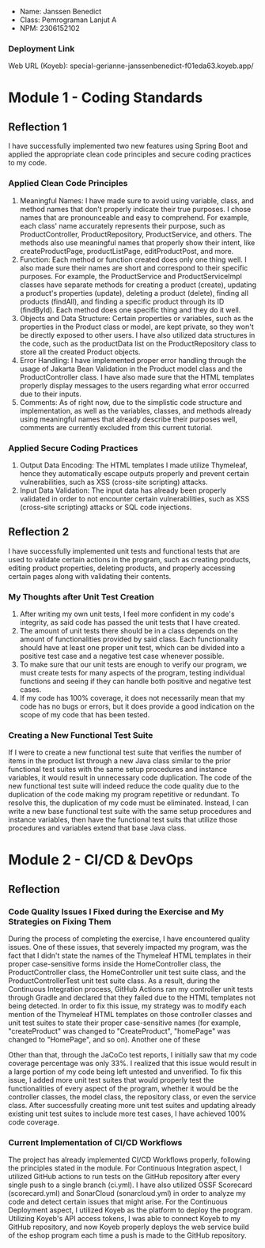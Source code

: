 - Name: Janssen Benedict
- Class: Pemrograman Lanjut A
- NPM: 2306152102

### Deployment Link
Web URL (Koyeb): special-gerianne-janssenbenedict-f01eda63.koyeb.app/

# Module 1 - Coding Standards

## Reflection 1

I have successfully implemented two new features using Spring Boot and applied the appropriate clean code principles and secure coding practices to my code.

### Applied Clean Code Principles

1. Meaningful Names: I have made sure to avoid using variable, class, and method names that don't properly indicate their true purposes. I chose names that are pronounceable and easy to comprehend. For example, each class' name accurately represents their purpose, such as ProductController, ProductRepository, ProductService, and others. The methods also use meaningful names that properly show their intent, like createProductPage, productListPage, editProductPost, and more.
2. Function: Each method or function created does only one thing well. I also made sure their names are short and correspond to their specific purposes. For example, the ProductService and ProductServiceImpl classes have separate methods for creating a product (create), updating a product's properties (update), deleting a product (delete), finding all products (findAll), and finding a specific product through its ID (findById). Each method does one specific thing and they do it well.
3. Objects and Data Structure: Certain properties or variables, such as the properties in the Product class or model, are kept private, so they won't be directly exposed to other users. I have also utilized data structures in the code, such as the productData list on the ProductRepository class to store all the created Product objects.
4. Error Handling: I have implemented proper error handling through the usage of Jakarta Bean Validation in the Product model class and the ProductController class. I have also made sure that the HTML templates properly display messages to the users regarding what error occurred due to their inputs.
5. Comments: As of right now, due to the simplistic code structure and implementation, as well as the variables, classes, and methods already using meaningful names that already describe their purposes well, comments are currently excluded from this current tutorial.

### Applied Secure Coding Practices

1. Output Data Encoding: The HTML templates I made utilize Thymeleaf, hence they automatically escape outputs properly and prevent certain vulnerabilities, such as XSS (cross-site scripting) attacks.
2. Input Data Validation: The input data has already been properly validated in order to not encounter certain vulnerabilities, such as XSS (cross-site scripting) attacks or SQL code injections.

## Reflection 2

I have successfully implemented unit tests and functional tests that are used to validate certain actions in the program, such as creating products, editing product properties, deleting products, and properly accessing certain pages along with validating their contents.

### My Thoughts after Unit Test Creation
1. After writing my own unit tests, I feel more confident in my code's integrity, as said code has passed the unit tests that I have created.
2. The amount of unit tests there should be in a class depends on the amount of functionalities provided by said class. Each functionality should have at least one proper unit test, which can be divided into a positive test case and a negative test case whenever possible.
3. To make sure that our unit tests are enough to verify our program, we must create tests for many aspects of the program, testing individual functions and seeing if they can handle both positive and negative test cases.
4. If my code has 100% coverage, it does not necessarily mean that my code has no bugs or errors, but it does provide a good indication on the scope of my code that has been tested.

### Creating a New Functional Test Suite
If I were to create a new functional test suite that verifies the number of items in the product list through a new Java class similar to the prior functional test suites with the same setup procedures and instance variables, it would result in unnecessary code duplication.
The code of the new functional test suite will indeed reduce the code quality due to the duplication of the code making my program repetitive or redundant.
To resolve this, the duplication of my code must be eliminated. Instead, I can write a new base functional test suite with the same setup procedures and instance variables, then have the functional test suits that utilize those procedures and variables extend that base Java class.

# Module 2 - CI/CD & DevOps

## Reflection

### Code Quality Issues I Fixed during the Exercise and My Strategies on Fixing Them
During the process of completing the exercise, I have encountered quality issues. One of these issues, that severely impacted my program, was the fact that I didn't state the names of the Thymeleaf HTML templates in their proper case-sensitive forms inside the HomeController class, the ProductController class, the HomeController unit test suite class, and the ProductControllerTest unit test suite class. As a result, during the Continuous Integration process, GitHub Actions ran my controller unit tests through Gradle and declared that they failed due to the HTML templates not being detected.
In order to fix this issue, my strategy was to modify each mention of the Thymeleaf HTML templates on those controller classes and unit test suites to state their proper case-sensitive names (for example, "createProduct" was changed to "CreateProduct", "homePage" was changed to "HomePage", and so on).
Another one of these

Other than that, through the JaCoCo test reports, I initially saw that my code coverage percentage was only 33%. I realized that this issue would result in a large portion of my code being left untested and unverified.
To fix this issue, I added more unit test suites that would properly test the functionalities of every aspect of the program, whether it would be the controller classes, the model class, the repository class, or even the service class. After successfully creating more unit test suites and updating already existing unit test suites to include more test cases, I have achieved 100% code coverage.

### Current Implementation of CI/CD Workflows
The project has already implemented CI/CD Workflows properly, following the principles stated in the module. For Continuous Integration aspect, I utilized GitHub actions to run tests on the GitHub repository after every single push to a single branch (ci.yml). I have also utilized OSSF Scorecard (scorecard.yml) and SonarCloud (sonarcloud.yml) in order to analyze my code and detect certain issues that might arise. For the Continuous Deployment aspect, I utilized Koyeb as the platform to deploy the program. Utilizing Koyeb's API access tokens, I was able to connect Koyeb to my GitHub repository, and now Koyeb properly deploys the web service build of the eshop program each time a push is made to the GitHub repository.